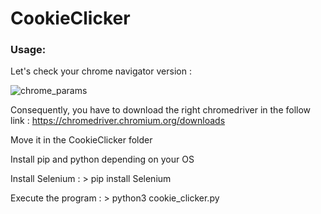 # CookieClicker

### Usage:
Let's check your chrome navigator version :

![chrome_params](https://user-images.githubusercontent.com/65111947/141858987-dec8dae7-f1f6-4bdb-a9c8-32b5d50d8a61.PNG)
  
Consequently, you have to download the right chromedriver in the follow link : https://chromedriver.chromium.org/downloads
  
Move it in the CookieClicker folder
  
Install pip and python depending on your OS
  
Install Selenium :
    > pip install Selenium

Execute the program :
    > python3 cookie_clicker.py
